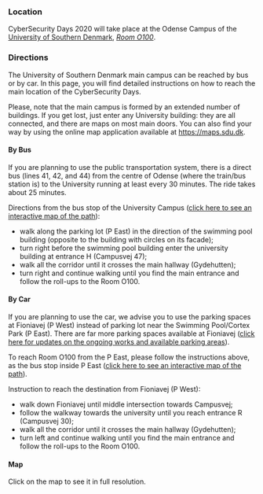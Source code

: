 
### Location

CyberSecurity Days 2020 will take place at the Odense Campus of the [University of Southern Denmark](http://www.sdu.dk/en/), [*Room O100*](https://clients.mapsindoors.com/sdu/573f26e4bc1f571b08094312/details/563cb921423b7d0540c9a48b).

### Directions

The University of Southern Denmark main campus can be reached by bus or by car.
In this page, you will find detailed instructions on how to reach the main location of the CyberSecurity Days.

Please, note that the main campus is formed by an extended number of buildings. If you get lost, just enter any University building: they are all connected, and there are maps on most main doors. You can also find your way by using the online map application available at <a target="_blank" href="https://maps.sdu.dk">https://maps.sdu.dk</a>.

#### By Bus

If you are planning to use the public transportation system, there is a direct bus (lines 41, 42, and 44) from the centre of Odense (where the train/bus station is) to the University running at least every 30 minutes. The ride takes about 25 minutes.

Directions from the bus stop of the University Campus (<a target="_blank" href="https://clients.mapsindoors.com/sdu/573f26e4bc1f571b08094312/route/destination/592581bc27398b0b1c46dc56">click here to see an interactive map of the path</a>):

- walk along the parking lot (P East) in the direction of the swimming pool building (opposite to the building with circles on its facade);  
- turn right before the swimming pool building enter the university building at entrance H (Campusvej 47); 
- walk all the corridor until it crosses the main hallway (Gydehutten);
- turn right and continue walking until you find the main entrance and follow the roll-ups to the Room O100.

#### By Car

If you are planning to use the car, we advise you to use the parking spaces at Fioniavej (P West) instead of parking lot near the Swimming Pool/Cortex Park (P East). There are far more parking spaces available at Fioniavej (<a target="_blank" href="https://www.sdu.dk/da/service/vejviser/odense/p-regler_campusvej">click here for updates on the ongoing works and available parking areas</a>).

To reach Room O100 from the P East, please follow the instructions above, as the bus stop inside P East (<a target="_blank" href="https://clients.mapsindoors.com/sdu/573f26e4bc1f571b08094312/route/destination/592581bc27398b0b1c46dc56">click here to see an interactive map of the path</a>).

Instruction to reach the destination from Fioniavej (P West):

- walk down Fioniavej until middle intersection towards Campusvej;
- follow the walkway towards the university until you reach entrance R (Campusvej 30);
- walk all the corridor until it crosses the main hallway (Gydehutten);
- turn left and continue walking until you find the main entrance and follow the roll-ups to the Room O100.

#### Map

<p>
<div class="center-block">
  <a href="/map_full" target="_blank"><img src="/assets/images/map.png" alt=""></a>
  <div class="text-center">Click on the map to see it in full resolution.</div>
</div>
</p> 